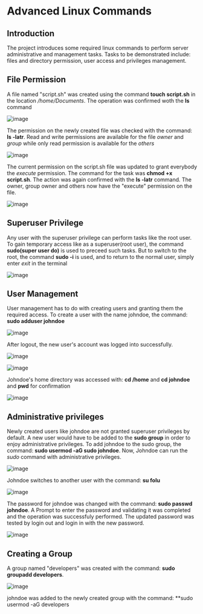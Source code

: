 # Advanced Linux Commands

## Introduction
The project introduces some required linux commands to perform server administrative and management tasks. Tasks to be demonstrated include: files and directory permission, user access and privileges  management.

## File Permission
A file named "script.sh" was created using the command **touch script.sh** in the location */home/Documents*. The operation was confirmed woth the **ls** command

![image](https://github.com/user-attachments/assets/75702660-9894-43e9-bde3-8a2a603dc71d)

The permission on the newly created file was checked with the command: **ls -latr**. Read and write permissions are available for the file *owner* and *group* while only read permission is available for the *others*

![image](https://github.com/user-attachments/assets/4141efd0-86c1-42fd-944b-af8853a99789)

The current permission on the script.sh file was updated to grant everybody the *execute* permission. The command for the task was **chmod +x script.sh**. The action was again confirmed with the **ls -latr** command. The owner, group owner and others now have the "execute" permission on the file.

![image](https://github.com/user-attachments/assets/dfe10aa7-e293-4f82-89b1-edeab51400cc)

## Superuser Privilege
Any user with the superuser privilege can perform tasks like the root user. To gain temporary access like as a superuser(root user), the command **sudo(super user do)** is used to preceed such tasks. But to switch to the root, the command **sudo -i** is used, and to return to the normal user, simply enter *exit* in the terminal

![image](https://github.com/user-attachments/assets/bca8d0db-f97c-4268-be2b-03a44be0490e)

## User Management

User management has to do with creating users and granting them the required access.
To create a user with the name johndoe, the command: **sudo adduser johndoe**

![image](https://github.com/user-attachments/assets/4ac62332-80b5-4c69-83e6-c8e9d33f1a8c)

After logout, the new user's account was logged into successfully.

![image](https://github.com/user-attachments/assets/a265b9f8-96dc-4908-b7a1-9eb7c9e9897b)

![image](https://github.com/user-attachments/assets/5457ece6-98f9-4bf4-b8b4-562ac27d5b57)

Johndoe's home directory was accessed with: **cd /home** and **cd johndoe** and **pwd** for confirmation

![image](https://github.com/user-attachments/assets/cfde6f58-3d91-404f-8847-c459ebd40133)

## Administrative privileges

Newly created users like johndoe are not granted superuser privileges by default. A new user would have to be added to the **sudo group** in order to enjoy administrative privileges.
To add johndoe to the sudo group, the command: **sudo  usermod -aG sudo johndoe**. Now, Johndoe can run the *sudo* command with administrative privileges.

![image](https://github.com/user-attachments/assets/38bd7f56-df5a-402a-a5bb-bf2ecdb4ce92)

Johndoe switches to another user with the command: **su folu**

![image](https://github.com/user-attachments/assets/9bc1947f-5570-491e-a738-bc81ff61b7c2)

The password for johndoe was changed with the command: **sudo passwd johndoe**. A Prompt to enter the password and validating it was completed and the operation was successfuly performed. The updated password was tested by login out and login in with the new password.

![image](https://github.com/user-attachments/assets/345b1994-b611-4a00-b0fe-1eae5079d160)

## Creating a Group
 A group named "developers" was created with the command: **sudo groupadd developers**.

 ![image](https://github.com/user-attachments/assets/a80e4e2e-e0f5-4429-be41-c0590bf1c4d6)

 johndoe was added to the newly created group with the command: **sudo usermod -aG developers 















